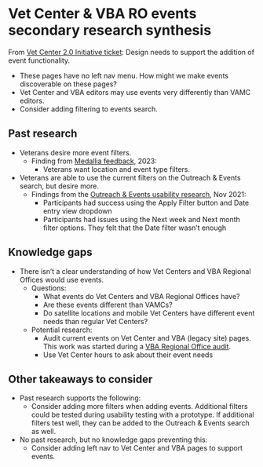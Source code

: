 # Vet Center & VBA RO events secondary research synthesis

From [Vet Center 2.0 Initiative ticket](https://github.com/department-of-veterans-affairs/va.gov-cms/issues/17661): Design needs to support the addition of event functionality.
- These pages have no left nav menu. How might we make events discoverable on these pages?
- Vet Center and VBA editors may use events very differently than VAMC editors.
- Consider adding filtering to events search.

## Past research
- Veterans desire more event filters.
     - Finding from [Medallia feedback](https://github.com/department-of-veterans-affairs/va.gov-team/blob/master/products/outreach-events/research/2023-medallia-feedback/outreach-events-medallia-summary.png), 2023:
          - Veterans want location and event type filters.
- Veterans are able to use the current filters on the Outreach & Events search, but desire more.
     - Findings from the [Outreach & Events usability research](https://github.com/department-of-veterans-affairs/va.gov-team/blob/master/products/outreach-events/research/2021-filtering-recurring-events/research-findings.md), Nov 2021:
          - Participants had success using the Apply Filter button and Date entry view
dropdown
          - Participants had issues using the Next week and Next month filter options. They
felt that the Date filter wasn’t enough

## Knowledge gaps
- There isn’t a clear understanding of how Vet Centers and VBA Regional Offices would use
events.
     - Questions:
          - What events do Vet Centers and VBA Regional Offices have?
          - Are these events different than VAMCs?
          - Do satellite locations and mobile Vet Centers have different event needs than
regular Vet Centers?
     - Potential research:
         - Audit current events on Vet Center and VBA (legacy site) pages. This work was
started during a [VBA Regional Office audit](https://app.mural.co/t/departmentofveteransaffairs9999/m/vagov6717/1660588245137/17e30f1f578bfeb51b90c051e7f5124e57a835e5?sender=u01810f3edbfc878c08be5925).
         - Use Vet Center hours to ask about their event needs

## Other takeaways to consider
- Past research supports the following:
     - Consider adding more filters when adding events. Additional filters could be tested
during usability testing with a prototype. If additional filters test well, they can be added
to the Outreach & Events search as well.
- No past research, but no knowledge gaps preventing this:
     - Consider adding left nav to Vet Center and VBA pages to support events.
